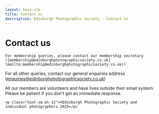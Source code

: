 ```yaml
---
layout: base.njk
title: Contact us
description: Edinburgh Photographic Society - Contact us
---
```


<div class="container mx-auto px-4 py-8">
  <div class="prose max-w-3xl mx-auto">
    <h1 class="text-3xl font-bold mb-6">Contact us</h1>

    For membership queries, please contact our membership secretary ([membership@edinburghphotographicsociety.co.uk](mailto:membership@edinburghphotographicsociety.co.uk))

For all other queries, contact our general enquiries address ([enquiries@edinburghphotographicsociety.co.uk](mailto:enquiries@edinburghphotographicsociety.co.uk))

All our members are volunteers and have lives outside their email system. Please be patient if you don’t get an immediate response.

    <p class="text-sm mt-12">©Edinburgh Photographic Society and individual photographers 2025</p>
  </div>
</div>